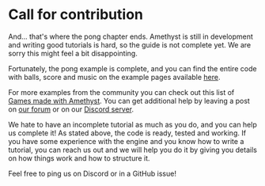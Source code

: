 # Call for contribution

And... that's where the pong chapter ends.
Amethyst is still in development and writing good tutorials is hard, so the guide is not complete yet.
We are sorry this might feel a bit disappointing.

Fortunately, the pong example is complete, and you can find the entire code with balls, score and music on the example pages available [here](https://www.amethyst.rs/doc).

For more examples from the community you can check out this list of [Games made with Amethyst](https://community.amethyst.rs/t/games-made-with-amethyst/134). You can get additional help by leaving a post on [our forum](https://community.amethyst.rs) or on our [Discord server](https://discord.gg/amethyst).

We hate to have an incomplete tutorial as much as you do, and you can help us complete it!
As stated above, the code is ready, tested and working. If you have some experience with the engine and you know how to write a tutorial, you can reach us out and we will help you do it by giving you details on how things work and how to structure it.

Feel free to ping us on Discord or in a GitHub issue!
